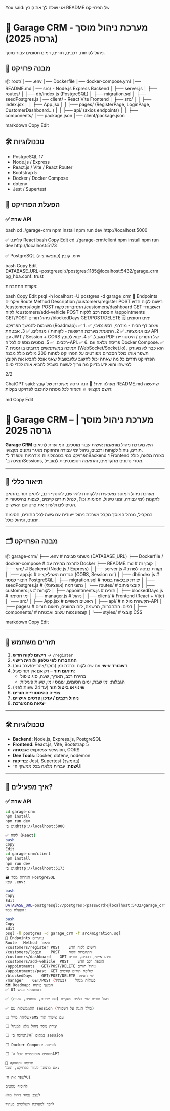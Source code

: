 You said:
אני שולח לך את קובץ README של הפרוייקט
# 🚗 Garage CRM - מערכת ניהול מוסך (גרסה 2025)

ניהול לקוחות, רכבים, תורים, וימים חסומים עבור מוסך.

## 📂 מבנה פרויקט
📦 root/
│── .env
│── Dockerfile
│── docker-compose.yml
│── README.md
│── src/ - Node.js Express Backend
│ ├── server.js
│ ├── routes/
│ ├── db/index.js (PostgreSQL)
│ ├── migration.sql
│ ├── seedPostgres.js
│── client/ - React Vite Frontend
│ ├── src/
│ │ ├── index.jsx
│ │ ├── App.jsx
│ │ ├── pages/ (RegisterPage, LoginPage, CustomerDashboard...)
│ │ ├── api/ (axios endpoints)
│ │ ├── components/
│── package.json
│── client/package.json

markdown
Copy
Edit

## 🛠 טכנולוגיות
- PostgreSQL 17
- Node.js / Express
- React.js / Vite / React Router
- Bootstrap 5
- Docker / Docker Compose
- dotenv
- Jest / Supertest

## 🚀 הפעלת הפרויקט

### ✅ שרת API
bash
cd ./garage-crm
npm install
npm run dev
http://localhost:5000

✅ קליינט React
bash
Copy
Edit
cd ./garage-crm/client
npm install
npm run dev
http://localhost:5173

✅ PostgreSQL (קונפיגורציה)
קובץ .env

bash
Copy
Edit
DATABASE_URL=postgresql://postgres:1185@localhost:5432/garage_crm
pg_hba.conf: trust

פקודת התחברות:

bash
Copy
Edit
psql -h localhost -U postgres -d garage_crm
📌 Endpoints עיקריים
Route	Method	Description
/customers/register	POST	רישום לקוח חדש
/customers/login	POST	התחברות לקוח
/customers/dashboard	GET	דאשבורד לקוח
/customers/add-vehicle	POST	הוספת רכב ללקוח
/appointments	GET/POST	ניהול תורים
/blockedDays	GET/POST/DELETE	ימים חסומים
🗒️ משימות להמשך הפרויקט (Roadmap):
✅ 1. ✅ עיצוב דף הבית - מודרני, רספונסיבי, עם אנימציות.
✅ 2. התאמת מערכת הרשאות - לקוחות / מנהלים.
✅ 3. אבטחת API עם JWT / Session + CORS מוגבל.
✅ 4. יצוא לקובץ PDF של התורים / היסטוריית רכבים.
✅ 5. טסטים נוספים לכל ה-API.
✅ 6. פריסה מלאה עם Docker Compose.
✅ 7. תמיכה במשתמשים מרובים בו זמנית (WebSocket/Socket.io).
הוא כבר לא מעודכן 
תשפר אותו כולל הסברים מפורטים על הפרוייקט
לפחות 200 מילים 
כולל מבנה הפרוייקט
תזרים 
כל מה שאתה יכול לחשוב עליובשביל שאני אוכל להביא את הקובץ למישהו והוא ידע בדיוק מה צריך לעשות בשביל להביא אותו לכדי סיום



2/2

ChatGPT said:
מעולה יאיר! 👏
הנה גרסה משופרת של קובץ README.md שתעשה רושם מקצועי 🔥 ותעזור לכל מפתח להיכנס לפרויקט בקלות:

md
Copy
Edit
# 🚗 Garage CRM – מערכת ניהול מוסך | גרסה 2025

**Garage CRM** היא מערכת ניהול מותאמת אישית עבור מוסכים, המיועדת לתיאום תורים, ניהול לקוחות ורכבים, ניהול ימי עבודה ותחזוקת מאגר נתונים מקצועי.  
הפרויקט בנוי בטכנולוגיות מודרניות ומופרד ל־Backend ו־Frontend בצורה מלאה, כולל תמיכה ב־Sessions, מסדי נתונים מתקדמים, והתאמה רספונסיבית למובייל.

---

## 🧠 תיאור כללי

מערכת ניהול המוסך מאפשרת ללקוחות להירשם, להוסיף רכב, לתאם תור בהתאם לתקנות (ימי עבודה, זמני טיפול, חסימות וכו’), לנהל תורים קיימים, לצפות בהיסטוריית הטיפולים ולערוך את פרטיהם האישיים.

במקביל, מנהל המוסך מקבל מערכת ניהול ייעודית עם גישה לכל התורים, חסימות יומנים, וניהול כולל.

---

## 🗂️ מבנה הפרויקט

📦 garage-crm/ ├── .env # משתני סביבה (DATABASE_URL) ├── Dockerfile / docker-compose # להרצה מהירה עם Docker ├── README.md # קובץ זה │ ├── src/ # Backend (Node.js / Express) │ ├── server.js # נקודת כניסה לשרת │ ├── app.js # הגדרות האפליקציה (CORS, Session וכו’) │ ├── db/index.js # חיבור למסד PostgreSQL │ ├── migration.sql # יצירת טבלאות במסד │ ├── seedPostgres.js # נתוני דמה (אופציונלי) │ └── routes/ # קובצי ניתוב │ ├── customers.js # לקוחות │ ├── appointments.js # תורים │ ├── blockedDays.js # ימי חסימה │ ├── manager.js # ניהול │ ├── client/ # Frontend (React + Vite) │ └── src/ │ ├── App.jsx # ראוטים ראשיים │ ├── api/ # תקשורת מול ה-API │ ├── pages/ # דפים: התחברות, הרשמה, לוח מחוונים, תיאום תורים │ ├── components/ # קומפוננטות עיצוב ואבטחה │ └── styles/ # קובצי CSS

markdown
Copy
Edit

---

## 🔄 תזרים משתמש

1. **רישום לקוח חדש** → `/register`
2. **התחברות לפי טלפון ולוחית רישוי**
3. **דשבורד אישי** עם שם לקוח וברכת זמן (בוקר/צהריים/ערב טוב)
4. **תיאום תור** – רק אם אין תור פעיל:
   - בחירת רכב, תאריך, שעה, סוג טיפול
   - הגבלות: ימי שבת, ימים חסומים, עומס יומי, שעות פעילות
5. **שינוי או ביטול תור** (עד 24 שעות לפני)
6. **צפייה בהיסטוריית תורים**
7. **ניהול רכבים / עדכון פרטים אישיים**
8. **יציאה מהמערכת**

---

## 🛠 טכנולוגיות

- **Backend**: Node.js, Express.js, PostgreSQL
- **Frontend**: React.js, Vite, Bootstrap 5
- **אבטחה**: express-session, CORS
- **Dev Tools**: Docker, dotenv, nodemon
- **בדיקות**: Jest, Supertest (בהמשך)
- **שפה**: עברית מלאה בכל ממשקי ה־UI

---

## 🚀 איך מפעילים?

### ✅ שרת API
```bash
cd garage-crm
npm install
npm run dev
נגיש ב־http://localhost:5000

✅ לקוח (React)
bash
Copy
Edit
cd garage-crm/client
npm install
npm run dev
נגיש ב־http://localhost:5173

🗃️ הגדרות מסד PostgreSQL
קובץ .env:

bash
Copy
Edit
DATABASE_URL=postgresql://postgres:<password>@localhost:5432/garage_crm
הפעלת מסד:

bash
Copy
Edit
psql -U postgres -d garage_crm -f src/migration.sql
🔌 Endpoints עיקריים
Route	Method	תיאור
/customers/register	POST	רישום לקוח חדש
/customers/login	POST	התחברות לקוח
/customers/dashboard	GET	מידע אישי, רכבים, תורים
/customers/add-vehicle	POST	הוספת רכב חדש
/appointments	GET/POST/DELETE	ניהול תורים
/appointments/past	GET	שליפת תורים קודמים
/blockedDays	GET/POST/DELETE	ימי חסימה
/manager	GET/POST (בעתיד)	פעולות מנהל
🗺️ Roadmap: המשך פיתוח
✅ UI רספונסיבי ונגיש

✅ ניהול תורים לפי כללים עסקיים (סוג שירות, עומסים, שעות)

✅ התממשקות עם session (כולל הגנה על דשבורד)

⬜ שליחת מייל/SMS עם אישור תור

⬜ יצירת מסך ניהול מלא למנהל

⬜ תמיכה ב־JWT במקום session

⬜ Docker Compose לפריסה

⬜ טסטים אוטומטיים לכל ה־API

🤝 תרומה ותחזוקה
אם ברצונך לעזור בפרויקט, תוכל:

לשפר את ה־UI

להוסיף טסטים

לעצב עמוד ניהול מלא

לחבר למערכת תשלומים בעתיד